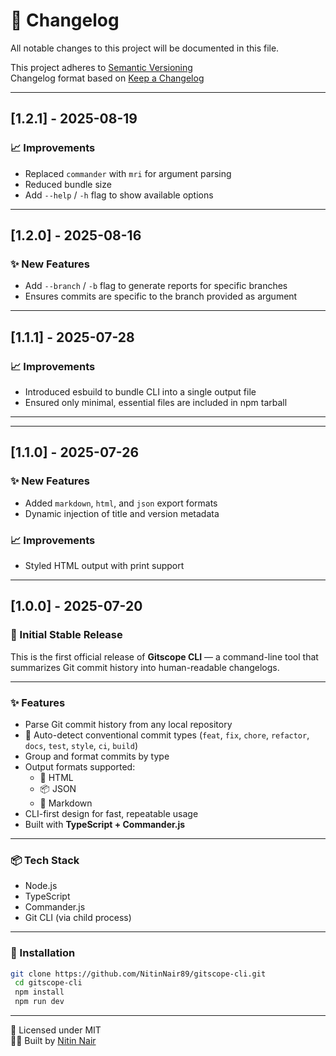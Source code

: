 # 📜 Changelog

All notable changes to this project will be documented in this file.

This project adheres to [Semantic Versioning](https://semver.org/spec/v2.0.0.html)  
Changelog format based on [Keep a Changelog](https://keepachangelog.com/en/1.0.0/)

---

## [1.2.1] - 2025-08-19

### 📈 Improvements

- Replaced `commander` with `mri` for argument parsing
- Reduced bundle size
- Add `--help` / `-h` flag to show available options

---

## [1.2.0] - 2025-08-16

### ✨ New Features

- Add `--branch` / `-b` flag to generate reports for specific branches
- Ensures commits are specific to the branch provided as argument

---

## [1.1.1] - 2025-07-28

### 📈 Improvements

- Introduced esbuild to bundle CLI into a single output file
- Ensured only minimal, essential files are included in npm tarball

---

---

## [1.1.0] - 2025-07-26

### ✨ New Features

- Added `markdown`, `html`, and `json` export formats
- Dynamic injection of title and version metadata

### 📈 Improvements

- Styled HTML output with print support

---

## [1.0.0] - 2025-07-20

### 🎉 Initial Stable Release

This is the first official release of **Gitscope CLI** — a command-line tool that summarizes Git commit history into human-readable changelogs.

---

### ✨ Features

- Parse Git commit history from any local repository
- 🧠 Auto-detect conventional commit types (`feat`, `fix`, `chore`, `refactor`, `docs`, `test`, `style`, `ci`, `build`)
- Group and format commits by type
- Output formats supported:
  - 📄 HTML
  - 📦 JSON
  - 📘 Markdown
- CLI-first design for fast, repeatable usage
- Built with **TypeScript + Commander.js**

---

### 📦 Tech Stack

- Node.js
- TypeScript
- Commander.js
- Git CLI (via child process)

---

### 📌 Installation

```bash
git clone https://github.com/NitinNair89/gitscope-cli.git
 cd gitscope-cli
 npm install
 npm run dev
```

---

🔖 Licensed under MIT  
👨‍💻 Built by [Nitin Nair](https://github.com/NitinNair89)
